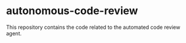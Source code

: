 # autonomous-code-review
This repository contains the code related to the automated code review agent.
